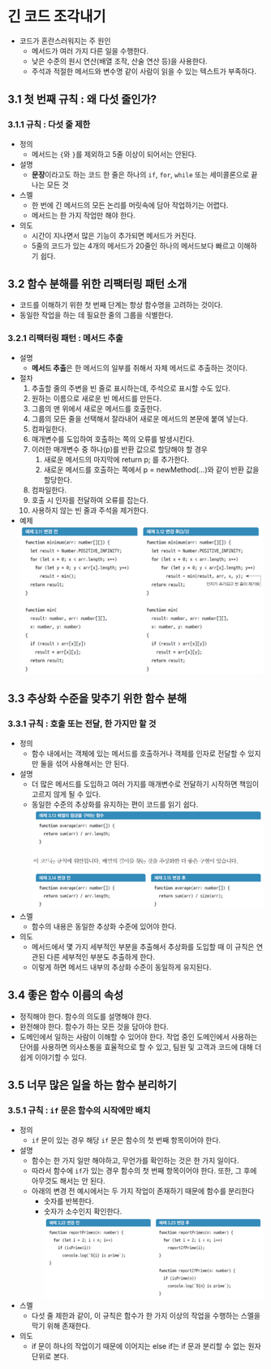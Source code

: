 # 긴 코드 조각내기

- 코드가 혼란스러워지는 주 원인
  - 메서드가 여러 가지 다른 일을 수행한다.
  - 낮은 수준의 원시 연산(배열 조작, 산술 연산 등)을 사용한다.
  - 주석과 적절한 메서드와 변수명 같이 사람이 읽을 수 있는 텍스트가 부족하다.

## 3.1 첫 번째 규칙 : 왜 다섯 줄인가?

### 3.1.1 규칙 : 다섯 줄 제한

- 정의
  - 메서드는 `{`와 `}`를 제외하고 5줄 이상이 되어서는 안된다.
- 설명
  - **문장**이라고도 하는 코드 한 줄은 하나의 `if`, `for`, `while` 또는 세미콜론으로 끝나는 모든 것
- 스멜
  - 한 번에 긴 메서드의 모든 논리를 머릿속에 담아 작업하기는 어렵다.
  - 메서드는 한 가지 작업만 해야 한다.
- 의도
  - 시간이 지나면서 많은 기능이 추가되면 메서드가 커진다.
  - 5줄의 코드가 있는 4개의 메서드가 20줄인 하나의 메서드보다 빠르고 이해하기 쉽다.

## 3.2 함수 분해를 위한 리팩터링 패턴 소개

- 코드를 이해하기 위한 첫 번째 단계는 항상 함수명을 고려하는 것이다.
- 동일한 작업을 하는 데 필요한 줄의 그룹을 식별한다.

### 3.2.1 리팩터링 패턴 : 메서드 추출

- 설명
  - **메서드 추출**은 한 메서드의 일부를 취해서 자체 메서드로 추출하는 것이다.
- 절차
  1. 추출할 줄의 주변을 빈 줄로 표시하는데, 주석으로 표시할 수도 있다.
  2. 원하는 이름으로 새로운 빈 메서드를 만든다.
  3. 그룹의 맨 위에서 새로운 메서드를 호출한다.
  4. 그룹의 모든 줄을 선택해서 잘라내어 새로운 메서드의 본문에 붙여 넣는다.
  5. 컴파일한다.
  6. 매개변수를 도입하여 호출하는 쪽의 오류를 발생시킨다.
  7. 이러한 매개변수 중 하나(p)를 반환 값으로 할당해야 할 경우
     1. 새로운 메서드의 마지막에 return p; 를 추가한다.
     2. 새로운 메서드를 호출하는 쪽에서 p = newMethod(…)와 같이 반환 값을 할당한다.
  8. 컴파일한다.
  9. 호출 시 인자를 전달하여 오류를 잡는다.
  10. 사용하지 않는 빈 줄과 주석을 제거한다.
- 예제
  ![01_메서드추출](./img/01_메서드추출.png)

## 3.3 추상화 수준을 맞추기 위한 함수 분해

### 3.3.1 규칙 : 호출 또는 전달, 한 가지만 할 것

- 정의
  - 함수 내에서는 객체에 있는 메서드를 호출하거나 객체를 인자로 전달할 수 있지만 둘을 섞어 사용해서는 안 된다.
- 설명
  - 더 많은 메서드를 도입하고 여러 가지를 매개변수로 전달하기 시작하면 책임이 고르지 않게 될 수 있다.
  - 동일한 수준의 추상화를 유지하는 편이 코드를 읽기 쉽다.
    ![02_호출_또는_전달](./img/02_호출_또는_전달.png)
- 스멜
  - 함수의 내용은 동일한 추상화 수준에 있어야 한다.
- 의도
  - 메서드에서 몇 가지 세부적인 부분을 추출해서 추상화를 도입할 때 이 규칙은 연관된 다른 세부적인 부분도 추출하게 한다.
  - 이렇게 하면 메서드 내부의 추상화 수준이 동일하게 유지된다.

## 3.4 좋은 함수 이름의 속성

- 정직해야 한다. 함수의 의도를 설명해야 한다.
- 완전해야 한다. 함수가 하는 모든 것을 담아야 한다.
- 도메인에서 일하는 사람이 이해할 수 있어야 한다. 작업 중인 도메인에서 사용하는 단어를 사용하면 의사소통을 효율적으로 할 수 있고, 팀원 및 고객과 코드에 대해 더 쉽게 이야기할 수 있다.

## 3.5 너무 많은 일을 하는 함수 분리하기

### 3.5.1 규칙 : `if` 문은 함수의 시작에만 배치

- 정의
  - `if` 문이 있는 경우 해당 `if` 문은 함수의 첫 번째 항목이어야 한다.
- 설명
  - 함수는 한 가지 일만 해야하고, 무언가를 확인하는 것은 한 가지 일이다.
  - 따라서 함수에 `if`가 있는 경우 함수의 첫 번째 항목이어야 한다. 또한, 그 후에 아무것도 해서는 안 된다.
  - 아래의 변경 전 예시에서는 두 가지 작업이 존재하기 때문에 함수를 분리한다
    - 숫자를 반복한다.
    - 숫자가 소수인지 확인한다.
      ![03_if문](./img/03_if문.png)
- 스멜
  - 다섯 줄 제한과 같이, 이 규칙은 함수가 한 가지 이상의 작업을 수행하는 스멜을 막기 위해 존재한다.
- 의도
  - if 문이 하나의 작업이기 때문에 이어지는 else if는 if 문과 분리할 수 없는 원자 단위로 본다.
